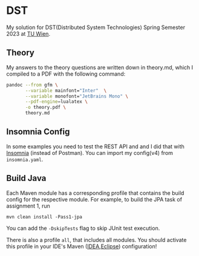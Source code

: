 # DST

My solution for DST(Distributed System Technologies) Spring Semester 2023 at [TU Wien](https://www.tuwien.at/en/).

## Theory

My answers to the theory questions are written down in theory.md, which I
compiled to a PDF with the following command:

```bash
pandoc --from gfm \
       --variable mainfont="Inter"  \
       --variable monofont="JetBrains Mono" \
       --pdf-engine=lualatex \
       -o theory.pdf \
       theory.md
```

## Insomnia Config

In some examples you need to test the REST API and and I did that with [Insomnia](https://insomnia.rest/) (instead of
Postman).
You can import my config(v4) from `insomnia.yaml`.

## Build Java

Each Maven module has a corresponding profile that contains the build config for the respective module.
For example, to build the JPA task of assignment 1, run

    mvn clean install -Pass1-jpa

You can add the `-DskipTests` flag to skip JUnit test execution.

There is also a profile `all`, that includes all modules.
You should activate this profile in your IDE's Maven ([IDEA],[Eclipse]) configuration!

[IDEA]: https://www.jetbrains.com/help/idea/maven-support.html

[Eclipse]: http://www.eclipse.org/m2e/documentation/release-notes-15.html#new-maven-profile-management-ui
